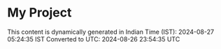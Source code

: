 # My Project

This content is dynamically generated in Indian Time (IST): 2024-08-27 05:24:35 IST
Converted to UTC: 2024-08-26 23:54:35 UTC
